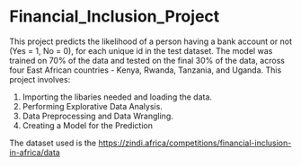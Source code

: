 # Financial_Inclusion_Project
This project predicts the likelihood of a person having a bank account or not (Yes = 1, No = 0), for each unique id in the test dataset.
The model was trained  on 70% of the data and tested on the final 30% of the data, across four East African countries - Kenya, Rwanda, Tanzania, and Uganda.
 This project involves:
1. Importing the libaries needed and loading the data.
 2. Performing Explorative Data Analysis.
 3. Data Preprocessing and Data Wrangling.
 4. Creating a Model for the Prediction

The dataset used is the https://zindi.africa/competitions/financial-inclusion-in-africa/data
